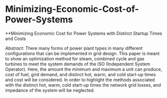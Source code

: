 # Minimizing-Economic-Cost-of-Power-Systems
**Minimizing Economic Cost for Power Systems with  Distinct Startup Times and Costs

*Abstract*: There many forms of power plant types in many different configurations that can be implemented in 
grid design. This paper is meant to show an optimization method for steam, combined cycle and gas 
turbines to meet the system demands of the ISO (Independent System Operator). Here, the amount the 
minimum and maximum a unit can produce, cost of fuel, grid demand, and distinct hot, warm, and cold 
start-up times and cost will be considered. In order to highlight the methods associated with the distinct 
hot, warm, cold start-up times the network grid losses, and impedance of the system will be neglected. 

